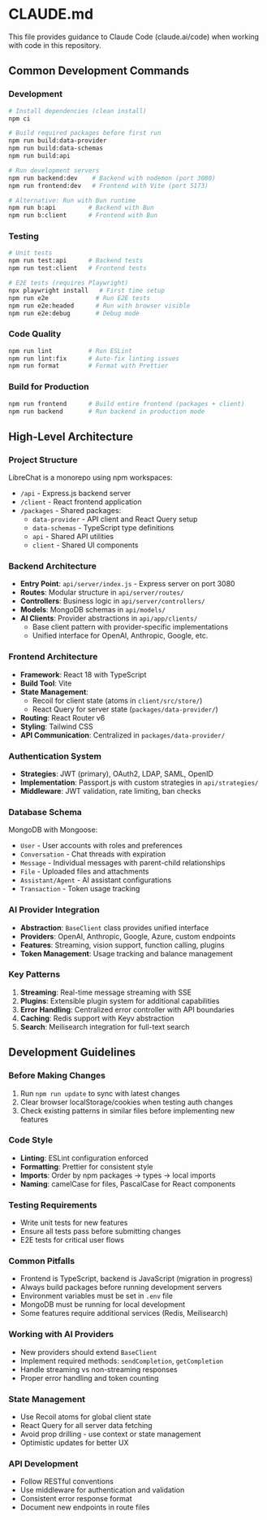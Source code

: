# CLAUDE.md

This file provides guidance to Claude Code (claude.ai/code) when working with code in this repository.

## Common Development Commands

### Development
```bash
# Install dependencies (clean install)
npm ci

# Build required packages before first run
npm run build:data-provider
npm run build:data-schemas
npm run build:api

# Run development servers
npm run backend:dev    # Backend with nodemon (port 3080)
npm run frontend:dev   # Frontend with Vite (port 5173)

# Alternative: Run with Bun runtime
npm run b:api         # Backend with Bun
npm run b:client      # Frontend with Bun
```

### Testing
```bash
# Unit tests
npm run test:api      # Backend tests
npm run test:client   # Frontend tests

# E2E tests (requires Playwright)
npx playwright install   # First time setup
npm run e2e             # Run E2E tests
npm run e2e:headed      # Run with browser visible
npm run e2e:debug       # Debug mode
```

### Code Quality
```bash
npm run lint          # Run ESLint
npm run lint:fix      # Auto-fix linting issues
npm run format        # Format with Prettier
```

### Build for Production
```bash
npm run frontend      # Build entire frontend (packages + client)
npm run backend       # Run backend in production mode
```

## High-Level Architecture

### Project Structure
LibreChat is a monorepo using npm workspaces:
- `/api` - Express.js backend server
- `/client` - React frontend application
- `/packages` - Shared packages:
  - `data-provider` - API client and React Query setup
  - `data-schemas` - TypeScript type definitions
  - `api` - Shared API utilities
  - `client` - Shared UI components

### Backend Architecture
- **Entry Point**: `api/server/index.js` - Express server on port 3080
- **Routes**: Modular structure in `api/server/routes/`
- **Controllers**: Business logic in `api/server/controllers/`
- **Models**: MongoDB schemas in `api/models/`
- **AI Clients**: Provider abstractions in `api/app/clients/`
  - Base client pattern with provider-specific implementations
  - Unified interface for OpenAI, Anthropic, Google, etc.

### Frontend Architecture
- **Framework**: React 18 with TypeScript
- **Build Tool**: Vite
- **State Management**: 
  - Recoil for client state (atoms in `client/src/store/`)
  - React Query for server state (`packages/data-provider/`)
- **Routing**: React Router v6
- **Styling**: Tailwind CSS
- **API Communication**: Centralized in `packages/data-provider/`

### Authentication System
- **Strategies**: JWT (primary), OAuth2, LDAP, SAML, OpenID
- **Implementation**: Passport.js with custom strategies in `api/strategies/`
- **Middleware**: JWT validation, rate limiting, ban checks

### Database Schema
MongoDB with Mongoose:
- `User` - User accounts with roles and preferences
- `Conversation` - Chat threads with expiration
- `Message` - Individual messages with parent-child relationships
- `File` - Uploaded files and attachments
- `Assistant/Agent` - AI assistant configurations
- `Transaction` - Token usage tracking

### AI Provider Integration
- **Abstraction**: `BaseClient` class provides unified interface
- **Providers**: OpenAI, Anthropic, Google, Azure, custom endpoints
- **Features**: Streaming, vision support, function calling, plugins
- **Token Management**: Usage tracking and balance management

### Key Patterns
1. **Streaming**: Real-time message streaming with SSE
2. **Plugins**: Extensible plugin system for additional capabilities
3. **Error Handling**: Centralized error controller with API boundaries
4. **Caching**: Redis support with Keyv abstraction
5. **Search**: Meilisearch integration for full-text search

## Development Guidelines

### Before Making Changes
1. Run `npm run update` to sync with latest changes
2. Clear browser localStorage/cookies when testing auth changes
3. Check existing patterns in similar files before implementing new features

### Code Style
- **Linting**: ESLint configuration enforced
- **Formatting**: Prettier for consistent style
- **Imports**: Order by npm packages → types → local imports
- **Naming**: camelCase for files, PascalCase for React components

### Testing Requirements
- Write unit tests for new features
- Ensure all tests pass before submitting changes
- E2E tests for critical user flows

### Common Pitfalls
- Frontend is TypeScript, backend is JavaScript (migration in progress)
- Always build packages before running development servers
- Environment variables must be set in `.env` file
- MongoDB must be running for local development
- Some features require additional services (Redis, Meilisearch)

### Working with AI Providers
- New providers should extend `BaseClient`
- Implement required methods: `sendCompletion`, `getCompletion`
- Handle streaming vs non-streaming responses
- Proper error handling and token counting

### State Management
- Use Recoil atoms for global client state
- React Query for all server data fetching
- Avoid prop drilling - use context or state management
- Optimistic updates for better UX

### API Development
- Follow RESTful conventions
- Use middleware for authentication and validation
- Consistent error response format
- Document new endpoints in route files
